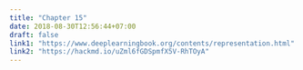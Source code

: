 ```yaml
---
title: "Chapter 15"
date: 2018-08-30T12:56:44+07:00
draft: false
link1: "https://www.deeplearningbook.org/contents/representation.html"
link2: "https://hackmd.io/uZml6fGDSpmfX5V-RhTOyA"
---
```


